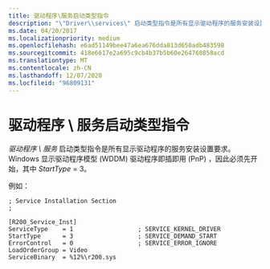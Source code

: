 ```yaml
---
title: 驱动程序\服务启动类型指令
description: "\"Driver\\services\" 启动类型指令是所有显示驱动程序的服务安装设置要求。 Windows 显示驱动程序模型 (WDDM) 驱动程序即插即用 (PnP) ，因此必须先开始，其中 StartType = 3。"
ms.date: 04/20/2017
ms.localizationpriority: medium
ms.openlocfilehash: e6ad51149bee47a6ea676dda813d650adb483598
ms.sourcegitcommit: 418e6617e2a695c9cb4b37b5b60e264760858acd
ms.translationtype: MT
ms.contentlocale: zh-CN
ms.lasthandoff: 12/07/2020
ms.locfileid: "96809131"
---
```

# <a name="driverservices-start-type-directive"></a>驱动程序 \\ 服务启动类型指令


*驱动程序 \\ 服务* 启动类型指令是所有显示驱动程序的服务安装设置要求。 Windows 显示驱动程序模型 (WDDM) 驱动程序即插即用 (PnP) ，因此必须先开始，其中 *StartType* = 3。

例如：

``` syntax
; Service Installation Section
;

[R200_Service_Inst]
ServiceType    = 1                  ; SERVICE_KERNEL_DRIVER
StartType      = 3                  ; SERVICE_DEMAND_START
ErrorControl   = 0                  ; SERVICE_ERROR_IGNORE
LoadOrderGroup = Video
ServiceBinary  = %12%\r200.sys
```

 

 





